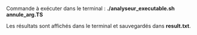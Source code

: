 Commande à exécuter dans le terminal : **./analyseur_executable.sh annule_arg.TS**

Les résultats sont affichés dans le terminal et sauvegardés dans **result.txt**.